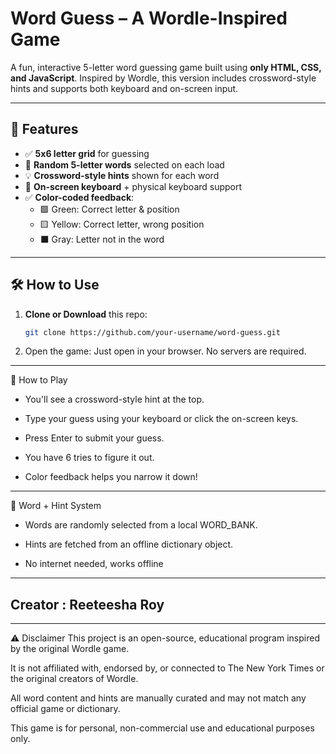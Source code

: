 #  Word Guess – A Wordle-Inspired Game

A fun, interactive 5-letter word guessing game built using **only HTML, CSS, and JavaScript**. Inspired by Wordle, this version includes crossword-style hints and supports both keyboard and on-screen input.

---

## 🚀 Features

- ✅ **5x6 letter grid** for guessing
- 🎯 **Random 5-letter words** selected on each load
- 💡 **Crossword-style hints** shown for each word
- 🧠 **On-screen keyboard** + physical keyboard support
- ✅ **Color-coded feedback**:
  - 🟩 Green: Correct letter & position
  - 🟨 Yellow: Correct letter, wrong position
  - ⬛ Gray: Letter not in the word

---

## 🛠️ How to Use

1. **Clone or Download** this repo:
   ```bash
   git clone https://github.com/your-username/word-guess.git


2. Open the game:
Just open  in your browser. No servers are required. 

----

🧩 How to Play
- You'll see a crossword-style hint at the top.

- Type your guess using your keyboard or click the on-screen keys.

- Press Enter to submit your guess.

- You have 6 tries to figure it out.

- Color feedback helps you narrow it down!

----


🔀 Word + Hint System
- Words are randomly selected from a local WORD_BANK.

- Hints are fetched from an offline dictionary object.

- No internet needed, works offline

----
## Creator : Reeteesha Roy

---
⚠️ Disclaimer
This project is an open-source, educational program inspired by the original Wordle game.

It is not affiliated with, endorsed by, or connected to The New York Times or the original creators of Wordle.

All word content and hints are manually curated and may not match any official game or dictionary.

This game is for personal, non-commercial use and educational purposes only.



